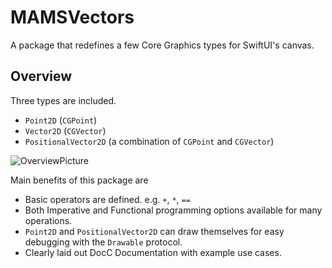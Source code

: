 # MAMSVectors

A package that redefines a few Core Graphics types for SwiftUI's canvas.

## Overview

Three types are included.

* ``Point2D`` (`CGPoint`)
* ``Vector2D`` (`CGVector`)
* ``PositionalVector2D`` (a combination of `CGPoint` and `CGVector`)

![OverviewPicture](https://user-images.githubusercontent.com/16762461/164913080-981e64e5-182a-4bb4-8dab-eeebb60da226.png)

Main benefits of this package are

* Basic operators are defined. e.g. `+`, `*`, `==`
* Both Imperative and Functional programming options available for many operations.
* ``Point2D`` and ``PositionalVector2D`` can draw themselves for easy debugging with the ``Drawable`` protocol. 
* Clearly laid out DocC Documentation with example use cases.

